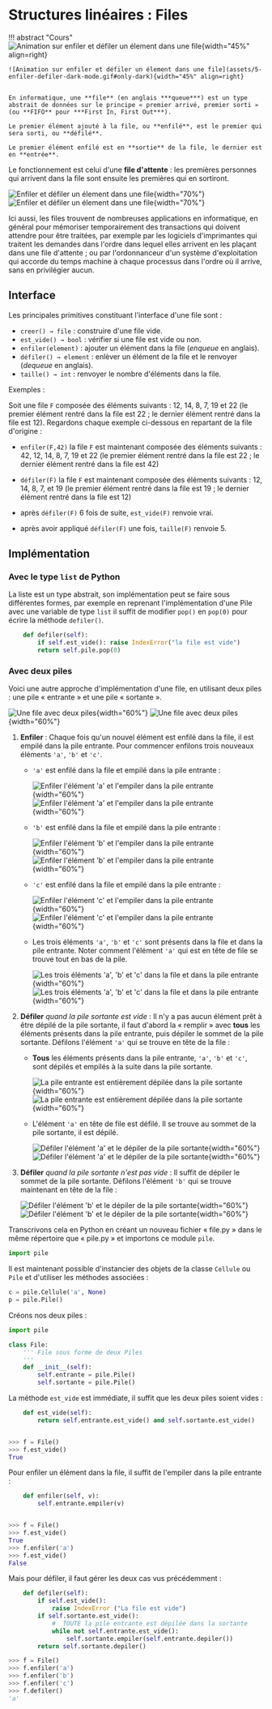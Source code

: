 #	Structures linéaires : Files 


!!! abstract "Cours"
    ![Animation sur enfiler et défiler un élement dans une file](assets/5-enfiler-defiler-light-mode.gif#only-light){width="45%" align=right}

    ![Animation sur enfiler et défiler un élement dans une file](assets/5-enfiler-defiler-dark-mode.gif#only-dark){width="45%" align=right}


    En informatique, une **file** (en anglais ***queue***) est un type abstrait de données sur le principe « premier arrivé, premier sorti » (ou **FIFO** pour ***First In, First Out***).

    Le premier élément ajouté à la file, ou **enfilé**, est le premier qui sera sorti, ou **défilé**.

    Le premier élément enfilé est en **sortie** de la file, le dernier est en **entrée**.



Le fonctionnement est celui d'une **file d'attente** : les premières personnes qui arrivent dans la file sont ensuite les premières qui en sortiront. 

![Enfiler et défiler un élement dans une file](assets/5-enfiler-defiler-light-mode.png#only-light){width="70%"}
![Enfiler et défiler un élement dans une file](assets/5-enfiler-defiler-dark-mode.png#only-dark){width="70%"}


Ici aussi, les files trouvent de nombreuses applications en informatique, en général pour mémoriser temporairement des transactions qui doivent attendre pour être traitées, par exemple par les logiciels d'imprimantes qui traitent les demandes dans l'ordre dans lequel elles arrivent en les plaçant dans une file d'attente ; ou par l'ordonnanceur d'un système d'exploitation qui accorde du temps machine à chaque processus dans l'ordre où il arrive, sans en privilégier aucun.



## Interface

Les principales primitives constituant l'interface d'une file sont :

- `creer() → file` : construire d'une file vide.
- `est_vide() → bool` : vérifier si une file est vide ou non.
- `enfiler(element)` : ajouter un élément dans la file (*enqueue* en anglais).
- `défiler() → element` : enlèver un élément de la file et le renvoyer (*dequeue* en anglais).
- `taille() → int` : renvoyer le nombre d'éléments dans la file.

Exemples :

Soit une file `F` composée des éléments suivants : 12, 14, 8, 7, 19 et 22 (le premier élément rentré dans la file est 22 ; le dernier élément rentré dans la file est 12). Regardons chaque exemple ci-dessous en repartant de la file d'origine :

-	`enfiler(F,42)` la file `F` est maintenant composée des éléments suivants : 42, 12, 14, 8, 7, 19 et 22 (le premier élément rentré dans la file est 22 ; le dernier élément rentré dans la file est 42)

-	`défiler(F)` la file `F` est maintenant composée des éléments suivants : 12, 14, 8, 7, et 19 (le premier élément rentré dans la file est 19 ; le dernier élément rentré dans la file est 12)

-	après `défiler(F)` 6 fois de suite, `est_vide(F)` renvoie vrai.

-	après avoir appliqué `défiler(F)` une fois, `taille(F)` renvoie 5.


## Implémentation

###	Avec le type `list` de Python

La liste est un type abstrait, son implémentation peut se faire sous différentes formes, par exemple en reprenant l'implémentation d'une Pile avec une variable de type `list` il suffit de modifier `pop()` en `pop(0)` pour écrire la méthode `defiler()`.

``` py
    def defiler(self):
        if self.est_vide(): raise IndexError("la file est vide")
        return self.pile.pop(0)
```

###	Avec deux piles

Voici une autre approche d'implémentation d'une file, en utilisant deux piles : une pile « entrante » et une pile « sortante ».

![Une file avec deux piles](assets/5-file-2-piles-light-mode.png#only-light){width="60%"}
![Une file avec deux piles](assets/5-file-2-piles-dark-mode.png#only-dark){width="60%"}

1.  **Enfiler** : Chaque fois qu'un nouvel élément est enfilé dans la file, il est empilé dans la pile entrante.
    Pour commencer enfilons trois nouveaux éléments `'a'`, `'b'` et `'c'`.

    -   `'a'` est enfilé dans la file et empilé dans la pile entrante :

        ![Enfiler l'élément 'a' et l'empiler dans la pile entrante](assets/5-file-2-piles-0-light-mode.png#only-light){width="60%"}
        ![Enfiler l'élément 'a' et l'empiler dans la pile entrante](assets/5-file-2-piles-0-dark-mode.png#only-dark){width="60%"}

    -   `'b'` est enfilé dans la file et empilé dans la pile entrante :

        ![Enfiler l'élément 'b' et l'empiler dans la pile entrante](assets/5-file-2-piles-1-light-mode.png#only-light){width="60%"}
        ![Enfiler l'élément 'b' et l'empiler dans la pile entrante](assets/5-file-2-piles-1-dark-mode.png#only-dark){width="60%"}

    -   `'c'` est enfilé dans la file et empilé dans la pile entrante :

        ![Enfiler l'élément 'c' et l'empiler dans la pile entrante](assets/5-file-2-piles-2-light-mode.png#only-light){width="60%"}
        ![Enfiler l'élément 'c' et l'empiler dans la pile entrante](assets/5-file-2-piles-2-dark-mode.png#only-dark){width="60%"}

    -   Les trois éléments `'a'`, `'b'` et `'c'` sont présents dans la file et dans la pile entrante. Noter comment l'élément `'a'` qui est en tête de file se trouve tout en bas de la pile.

        ![Les trois éléments 'a', 'b' et 'c' dans la file et dans la pile entrante](assets/5-file-2-piles-3-light-mode.png#only-light){width="60%"}
        ![Les trois éléments 'a', 'b' et 'c' dans la file et dans la pile entrante](assets/5-file-2-piles-3-dark-mode.png#only-dark){width="60%"}

2.  **Défiler** _quand la pile sortante est vide_ : Il n'y a pas aucun élément prêt à être dépilé de la pile sortante, il faut d'abord la « remplir » avec **tous** les éléments présents dans la pile entrante, puis dépiler le sommet de la pile sortante. 
    Défilons l'élément `'a'` qui se trouve en tête de la file :

    -   **Tous** les éléments présents dans la pile entrante, `'a'`, `'b'` et `'c'`, sont dépilés et empilés à la suite dans la pile sortante.

        ![La pile entrante est entièrement dépilée dans la pile sortante](assets/5-file-2-piles-4-light-mode.png#only-light){width="60%"}
        ![La pile entrante est entièrement dépilée dans la pile sortante](assets/5-file-2-piles-4-dark-mode.png#only-dark){width="60%"}

    -   L'élément `'a'` en tête de file est défilé. Il se trouve au sommet de la pile sortante, il est dépilé.

        ![Défiler l'élément 'a' et le dépiler de la pile sortante](assets/5-file-2-piles-5-light-mode.png#only-light){width="60%"}
        ![Défiler l'élément 'a' et le dépiler de la pile sortante](assets/5-file-2-piles-5-dark-mode.png#only-dark){width="60%"}


3.	**Défiler** _quand la pile sortante n'est pas vide_ : Il suffit de dépiler le sommet de la pile sortante. Défilons l'élément `'b'` qui se trouve maintenant en tête de la file :

    ![Défiler l'élément 'b' et le dépiler de la pile sortante](assets/5-file-2-piles-6-light-mode.png#only-light){width="60%"}
    ![Défiler l'élément 'b' et le dépiler de la pile sortante](assets/5-file-2-piles-6-dark-mode.png#only-dark){width="60%"}

Transcrivons cela en Python en créant un nouveau fichier « file.py » dans le même répertoire que « pile.py »  et importons ce module `pile`.

``` py
import pile
```

Il est maintenant possible d'instancier des objets de la classe `Cellule` ou `Pile` et d'utiliser les méthodes associées :

``` py
c = pile.Cellule('a', None)
p = pile.Pile()
```

Créons nos deux piles :

``` py
import pile

class File:
    ''' File sous forme de deux Piles
    '''
    def __init__(self):
        self.entrante = pile.Pile()
        self.sortante = pile.Pile()
```

La méthode `est_vide` est immédiate, il suffit que les deux piles soient vides :

``` py
    def est_vide(self):
        return self.entrante.est_vide() and self.sortante.est_vide()


>>> f = File()
>>> f.est_vide()
True
```

Pour enfiler un élément dans la file, il suffit de l'empiler dans la pile entrante :

``` py
    def enfiler(self, v):
        self.entrante.empiler(v)


>>> f = File()
>>> f.est_vide()
True
>>> f.enfiler('a')
>>> f.est_vide()
False
```

Mais pour défiler, il faut gérer les deux cas vus précédemment :
``` py
    def defiler(self):
        if self.est_vide():
            raise IndexError ("La file est vide")
        if self.sortante.est_vide():
            #  TOUTE la pile entrante est dépilée dans la sortante
            while not self.entrante.est_vide():
                self.sortante.empiler(self.entrante.depiler())
        return self.sortante.depiler()

>>> f = File()
>>> f.enfiler('a')
>>> f.enfiler('b')
>>> f.enfiler('c')
>>> f.defiler()
'a'
```

